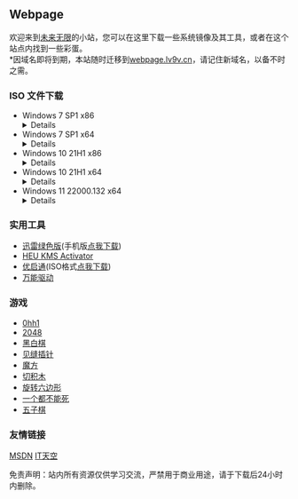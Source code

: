 ## Webpage

欢迎来到[未来无限](https://us.sb/webpage)的小站，您可以在这里下载一些系统镜像及其工具，或者在这个站点内找到一些彩蛋。  
*因域名即将到期，本站随时迁移到[webpage.lv9v.cn](webpage.lv9v.cn)，请记住新域名，以备不时之需。


### ISO 文件下载

- Windows 7 SP1 x86
  <details><code>magnet:?xt=urn:btih:585DF592DE43A067C75CFE5A639B41FC3F24DA6F&dn=cn_windows_7_ultimate_with_sp1_x86_dvd_u_677486.iso&xl=2653276160</code><br>SHA1：B92119F5B732ECE1C0850EDA30134536E18CCCE7</details>
- Windows 7 SP1 x64
  <details><code>magnet:?xt=urn:btih:E86414F638E11104248108B155BE9408A8362509&dn=cn_windows_7_ultimate_with_sp1_x64_dvd_u_677408.iso&xl=3420557312</code><br>SHA1：2CE0B2DB34D76ED3F697CE148CB7594432405E23</details>
- Windows 10 21H1 x86
  <details><code>magnet:?xt=urn:btih:A81C7C38AF2D62530C2147D350312949D6C3DD56&dn=zh-cn_windows_10_business_editions_version_21h1_updated_aug_2021_x86_dvd_56839d97.iso&xl=4143134720</code><br>SHA1：FDD8348B4472D3BEF3545CC890F38D2B51E1F58B</details>
- Windows 10 21H1 x64
  <details><code>magnet:?xt=urn:btih:26C407AE18D4AED7DA03F1ED8DD8D4ECC8A120F0&dn=zh-cn_windows_10_business_editions_version_21h1_updated_aug_2021_x64_dvd_e77da303.iso&xl=5718181888</code><br>SHA1：B62A9616268418AFD36B856C44A2A9BD2BF8E450</details>
- Windows 11 22000.132 x64
  <details><code>magnet:?xt=urn:btih:575BBD64A372284C92A304A2492D7E2F7DCE3BFE&dn=Windows11_InsiderPreview_Client_x64_zh-cn_22000.iso&xl=5506693120</code><br>SHA1：3A73C3C8133BE4D47D450937EAA0780423FAAB26</details>  


### 实用工具

- [迅雷绿色版](https://moecloud.cn/s/PpX7cM)(手机版[点我下载](https://moecloud.cn/s/Eo82Hd))
- [HEU KMS Activator](https://mp.weixin.qq.com/mp/appmsgalbum?action=getalbum&album_id=1980416095488475140)  
- [优启通](https://www.itsk.com/redirect.php?id=eu)(ISO格式[点我下载](https://moecloud.cn/s/yd18Tj))
- [万能驱动](https://www.itsk.com/redirect.php?id=ed)


### 游戏

- [0hh1](game/0)  
- [2048](game/1)  
- [黑白棋](game/2)  
- [见缝插针](game/3)  
- [魔方](game/4)  
- [切积木](game/5)  
- [旋转六边形](game/6)  
- [一个都不能死](game/7)
- [五子棋](game/8)


### 友情链接
[MSDN](https://msdn.itellyou.cn) [IT天空](https://www.itsk.com)


免责声明：站内所有资源仅供学习交流，严禁用于商业用途，请于下载后24小时内删除。
